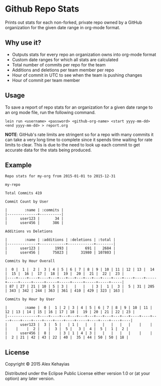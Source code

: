
# Github Repo Stats

Prints out stats for each non-forked, private repo owned by a GitHub organization for the given date range in org-mode format.

## Why use it?
- Outputs stats for every repo an organization owns into org-mode format
- Custom date ranges for which all stats are calculated
- Total number of commits per repo for the team
- Additions and deletions per team member per repo
- Hour of commit in UTC to see when the team is pushing changes
- Hour of commit per team member

## Usage

To save a report of repo stats for an organization for a given date range to an org mode file, run the following command.

```
lein run <username> <password> <github-org-name> <start yyyy-mm-dd> <end yyyy-mm-dd> > report.org
```

**NOTE**: GitHub's rate limits are stringent so for a repo with many commits it can take a very long time to complete since it spends time waiting for rate limits to clear. This is due to the need to look up each commit to get accurate data for the stats being produced.

## Example

```org-mode
Repo stats for my-org from 2015-01-01 to 2015-12-31

my-repo

Total Commits 419

Commit Count by User

|        :name | :commits |
|--------------+----------|
|      user123 |       34 |
|      user456 |      386 |

Additions vs Deletions

|        :name | :additions | :deletions | :total |
|--------------+------------+------------+--------|
|      user123 |       1993 |        691 |   2684 |
|      user456 |      75823 |      31980 | 107803 |

Commits by Hour Overall

|  0 |  1 |  2 |  3 | 4 | 5 | 6 | 7 | 8 | 9 | 10 | 11 | 12 | 13 |  14 |  15 |  16 |  17 |  18 |  19 |  20 |  21 |  22 |  23 |
|----+----+----+----+---+---+---+---+---+---+----+----+----+----+-----+-----+-----+-----+-----+-----+-----+-----+-----+-----|
| 87 | 27 | 21 | 10 | 5 | 3 |   |   |   | 3 |  1 |  3 |  5 | 31 | 205 | 343 | 342 | 244 | 363 | 361 | 410 | 429 | 323 | 163 |

Commits by Hour by User

|        :name |  0 |  1 | 2 | 3 | 4 | 5 | 6 | 7 | 8 | 9 | 10 | 11 | 12 | 13 | 14 | 15 | 16 | 17 | 18 |  19 | 20 | 21 | 22 | 23 |
|--------------+----+----+---+---+---+---+---+---+---+---+----+----+----+----+----+----+----+----+----+-----+----+----+----+----|
|      user123 |  3 |  5 |   | 1 |   |   |   |   |   |   |    |    |    |    |    |  2 |    |  3 |  5 |   3 |  4 |  5 |  1 |  2 |
|      user456 |  8 |    | 3 | 1 | 4 | 3 |   |   |   |   |    |    |    |  2 | 21 | 42 | 43 | 22 | 40 |  35 | 44 | 50 | 50 | 18 |

```

## License

Copyright © 2015 Alex Kehayias

Distributed under the Eclipse Public License either version 1.0 or (at
your option) any later version.

